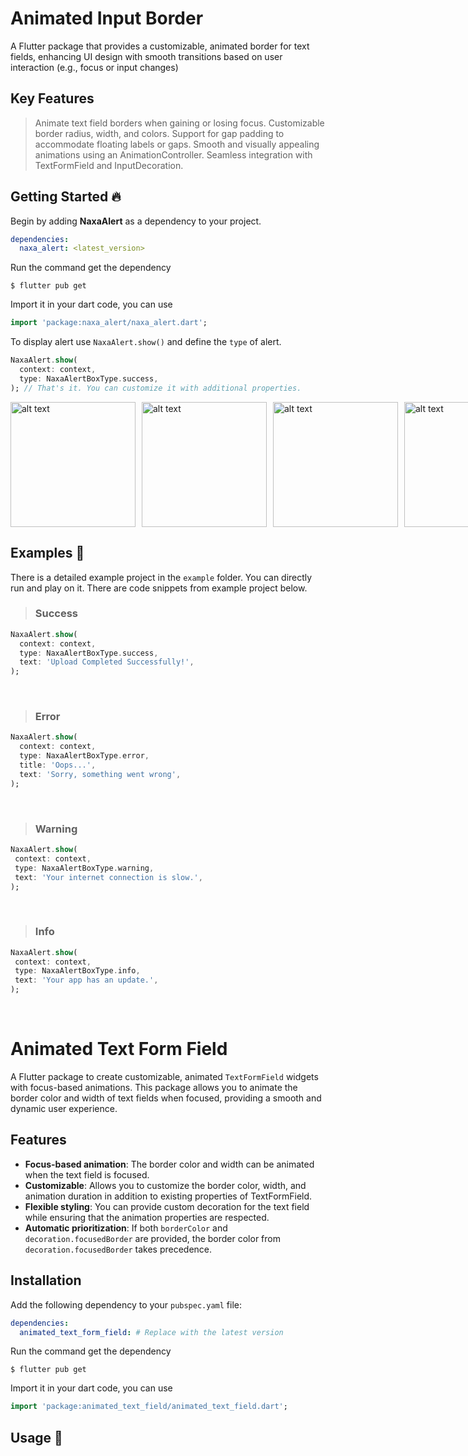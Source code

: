 # Animated Input Border

A Flutter package that provides a customizable, animated border for text fields, enhancing UI design with smooth transitions based on user interaction (e.g., focus or input changes)

## Key Features

> Animate text field borders when gaining or losing focus.
> Customizable border radius, width, and colors.
> Support for gap padding to accommodate floating labels or gaps.
> Smooth and visually appealing animations using an AnimationController.
> Seamless integration with TextFormField and InputDecoration.

## Getting Started 🔥

Begin by adding **NaxaAlert** as a dependency to your project.

```yaml
dependencies:
  naxa_alert: <latest_version>
```

Run the command get the dependency

```command
$ flutter pub get
```

Import it in your dart code, you can use

```dart
import 'package:naxa_alert/naxa_alert.dart';
```

To display alert use <code>NaxaAlert.show()</code> and define the <code>type</code> of alert.

```dart
NaxaAlert.show(
  context: context,
  type: NaxaAlertBoxType.success,
); // That's it. You can customize it with additional properties.
```

<div style="display: flex; gap: 10px;">
  <img src="Screenshot 2024-11-14 at 15.45.35.png" alt="alt text" width="200" height="200">
  <img src="Screenshot 2024-11-14 at 15.46.20.png" alt="alt text" width="200" height="200">
  <img src="Screenshot 2024-11-14 at 15.45.58.png" alt="alt text" width="200" height="200">
  <img src="Screenshot 2024-11-14 at 15.45.48.png" alt="alt text" width="200" height="200">
</div>

## Examples 🤫

There is a detailed example project in the <code>example</code> folder. You can directly run and play on it. There are code snippets from example project below.

> ### Success

```dart
NaxaAlert.show(
  context: context,
  type: NaxaAlertBoxType.success,
  text: 'Upload Completed Successfully!',
);
```

<br>

> ### Error

```dart
NaxaAlert.show(
  context: context,
  type: NaxaAlertBoxType.error,
  title: 'Oops...',
  text: 'Sorry, something went wrong',
);
```

<br>

> ### Warning

```dart
NaxaAlert.show(
 context: context,
 type: NaxaAlertBoxType.warning,
 text: 'Your internet connection is slow.',
);
```

<br>

> ### Info

```dart
NaxaAlert.show(
 context: context,
 type: NaxaAlertBoxType.info,
 text: 'Your app has an update.',
);
```

<br>

# Animated Text Form Field

A Flutter package to create customizable, animated `TextFormField` widgets with focus-based animations. This package allows you to animate the border color and width of text fields when focused, providing a smooth and dynamic user experience.

## Features

- **Focus-based animation**: The border color and width can be animated when the text field is focused.
- **Customizable**: Allows you to customize the border color, width, and animation duration in addition to existing properties of TextFormField.
- **Flexible styling**: You can provide custom decoration for the text field while ensuring that the animation properties are respected.
- **Automatic prioritization**: If both `borderColor` and `decoration.focusedBorder` are provided, the border color from `decoration.focusedBorder` takes precedence.

## Installation

Add the following dependency to your `pubspec.yaml` file:

```yaml
dependencies:
  animated_text_form_field: # Replace with the latest version
```

Run the command get the dependency

```command
$ flutter pub get
```

Import it in your dart code, you can use

```dart
import 'package:animated_text_field/animated_text_field.dart';
```

## Usage 🤯
